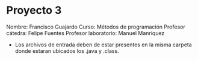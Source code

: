 # Proyecto 3 

Nombre: Francisco Guajardo
Curso: Métodos de programación
Profesor cátedra: Felipe Fuentes
Profesor laboratorio: Manuel Manriquez

- Los archivos de entrada deben de estar presentes en la misma carpeta donde estaran ubicados los .java y .class.

